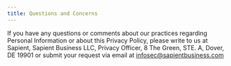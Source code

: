 ```yaml
---
title: Questions and Concerns
---
```


<p>If you have any questions or comments about our practices regarding Personal Information or about this Privacy Policy, please write to us at Sapient, Sapient Business LLC, Privacy Officer, 8 The Green, STE. A, Dover, DE 19901 or submit your request via email at <a href="mailto:infosec@sapientbusiness.com">infosec@sapientbusiness.com</a></p>
